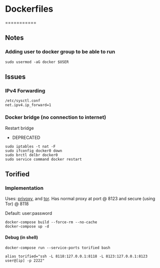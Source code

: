 # Dockerfiles
===========
## Notes

### Adding user to docker group to be able to run
```
sudo usermod -aG docker $USER
```

## Issues

### IPv4 Forwarding
```
/etc/sysctl.conf
net.ipv4.ip_forward=1
```
### Docker bridge (no connection to internet)
Restart bridge
- DEPRECATED
```
sudo iptables -t nat -F
sudo ifconfig docker0 down
sudo brctl delbr docker0
sudo service command docker restart
```

## Torified

### Implementation

Uses: [privoxy](https://www.privoxy.org/), and [tor](https://www.torproject.org/).  Has normal proxy at port @ 8123 and secure (using Tor) @ 8118

Default: user:password

```
docker-compose build --force-rm --no-cache
docker-compose up -d
```

#### Debug (in shell)
```
docker-compose run --service-ports torified bash
```

```
alias torified="ssh -L 8118:127.0.0.1:8118 -L 8123:127.0.0.1:8123 user@[ip] -p 2222"
```
